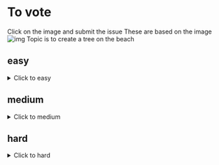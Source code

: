 # To vote
Click on the image and submit the issue
These are based on the image
![img]({imageLoc})
Topic is to create a tree on the beach

## easy
<details><summary>Click to easy</summary>

[![Vote for MatissesProjects](https://fileserver.matissetec.dev/output/similarImages/630649313860780043/7885129588/7885129588/png)](https://github.com/MatissesProjects/GenerateImage/issues/new?title=Vote%20for%20MatissesProjects%20easy&body=Good%20luck%20to%20MatissesProjects%20thank%20you%20for%20voting.%20One%20vote%20per%20difficulty)
</details>

## medium
<details><summary>Click to medium</summary>

[![Vote for sockheadrps](https://fileserver.matissetec.dev/output/similarImages/630649313860780043/6783853736/6783853736/png)](https://github.com/MatissesProjects/GenerateImage/issues/new?title=Vote%20for%20sockheadrps%20medium&body=Good%20luck%20to%20sockheadrps%20thank%20you%20for%20voting.%20One%20vote%20per%20difficulty)
</details>

## hard
<details><summary>Click to hard</summary>

</details>

